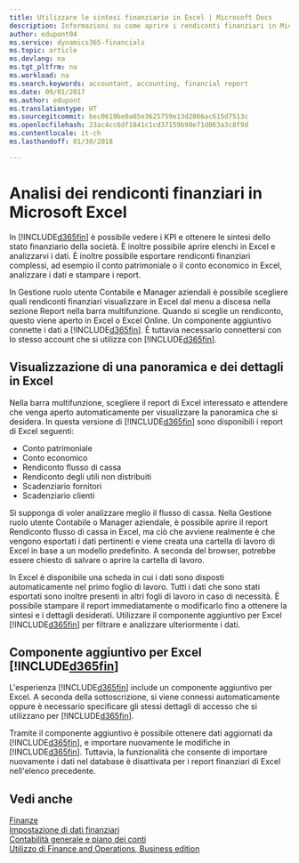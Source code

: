```yaml
---
title: Utilizzare le sintesi finanziarie in Excel | Microsoft Docs
description: Informazioni su come aprire i rendiconti finanziari in Microsoft Excel da Finance and Operations, Business edition per una migliore analisi.
author: edupont04
ms.service: dynamics365-financials
ms.topic: article
ms.devlang: na
ms.tgt_pltfrm: na
ms.workload: na
ms.search.keywords: accountant, accounting, financial report
ms.date: 09/01/2017
ms.author: edupont
ms.translationtype: HT
ms.sourcegitcommit: bec0619be0a65e3625759e13d2866ac615d7513c
ms.openlocfilehash: 23ac4cc6df1841c1cd37159b98e71d063a3c8f9d
ms.contentlocale: it-ch
ms.lasthandoff: 01/30/2018

---
```

# <a name="analyzing-financial-statements-in-microsoft-excel"></a>Analisi dei rendiconti finanziari in Microsoft Excel
In [!INCLUDE[d365fin](includes/d365fin_md.md)] è possibile vedere i KPI e ottenere le sintesi dello stato finanziario della società. È inoltre possibile aprire elenchi in Excel e analizzarvi i dati. È inoltre possibile esportare rendiconti finanziari complessi, ad esempio il conto patrimoniale o il conto economico in Excel, analizzare i dati e stampare i report.  

In Gestione ruolo utente Contabile e Manager aziendali è possibile scegliere quali rendiconti finanziari visualizzare in Excel dal menu a discesa nella sezione Report nella barra multifunzione. Quando si sceglie un rendiconto, questo viene aperto in Excel o Excel Online. Un componente aggiuntivo connette i dati a [!INCLUDE[d365fin](includes/d365fin_md.md)]. È tuttavia necessario connettersi con lo stesso account che si utilizza con [!INCLUDE[d365fin](includes/d365fin_md.md)].  

## <a name="getting-the-overview-and-the-details-in-excel"></a>Visualizzazione di una panoramica e dei dettagli in Excel
Nella barra multifunzione, scegliere il report di Excel interessato e attendere che venga aperto automaticamente per visualizzare la panoramica che si desidera. In questa versione di [!INCLUDE[d365fin](includes/d365fin_md.md)] sono disponibili i report di Excel seguenti:

- Conto patrimoniale  
- Conto economico  
- Rendiconto flusso di cassa  
- Rendiconto degli utili non distribuiti  
- Scadenziario fornitori  
- Scadenziario clienti  

Si supponga di voler analizzare meglio il flusso di cassa. Nella Gestione ruolo utente Contabile o Manager aziendale, è possibile aprire il report Rendiconto flusso di cassa in Excel, ma ciò che avviene realmente è che vengono esportati i dati pertinenti e viene creata una cartella di lavoro di Excel in base a un modello predefinito. A seconda del browser, potrebbe essere chiesto di salvare o aprire la cartella di lavoro.  

In Excel è disponibile una scheda in cui i dati sono disposti automaticamente nel primo foglio di lavoro. Tutti i dati che sono stati esportati sono inoltre presenti in altri fogli di lavoro in caso di necessità. È possibile stampare il report immediatamente o modificarlo fino a ottenere la sintesi e i dettagli desiderati. Utilizzare il componente aggiuntivo per Excel [!INCLUDE[d365fin](includes/d365fin_md.md)] per filtrare e analizzare ulteriormente i dati.  

## <a name="the-included365finincludesd365finmdmd-excel-add-in"></a>Componente aggiuntivo per Excel [!INCLUDE[d365fin](includes/d365fin_md.md)]
L'esperienza [!INCLUDE[d365fin](includes/d365fin_md.md)] include un componente aggiuntivo per Excel. A seconda della sottoscrizione, si viene connessi automaticamente oppure è necessario specificare gli stessi dettagli di accesso che si utilizzano per [!INCLUDE[d365fin](includes/d365fin_md.md)].  

Tramite il componente aggiuntivo è possibile ottenere dati aggiornati da [!INCLUDE[d365fin](includes/d365fin_md.md)], e importare nuovamente le modifiche in [!INCLUDE[d365fin](includes/d365fin_md.md)]. Tuttavia, la funzionalità che consente di importare nuovamente i dati nel database è disattivata per i report finanziari di Excel nell'elenco precedente.  

## <a name="see-also"></a>Vedi anche
[Finanze](finance.md)  
[Impostazione di dati finanziari](finance-setup-finance.md)  
[Contabilità generale e piano dei conti](finance-general-ledger.md)  
[Utilizzo di Finance and Operations, Business edition](ui-work-product.md)  

